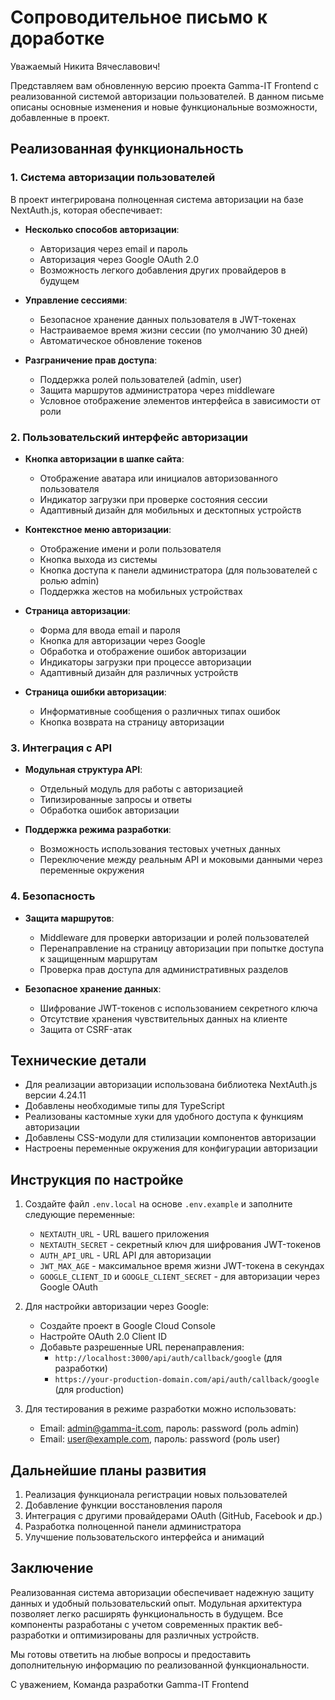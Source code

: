 # Сопроводительное письмо к доработке

Уважаемый Никита Вячеславович!

Представляем вам обновленную версию проекта Gamma-IT Frontend с реализованной системой авторизации пользователей. В данном письме описаны основные изменения и новые функциональные возможности, добавленные в проект.

## Реализованная функциональность

### 1. Система авторизации пользователей

В проект интегрирована полноценная система авторизации на базе NextAuth.js, которая обеспечивает:

- **Несколько способов авторизации**:
  - Авторизация через email и пароль
  - Авторизация через Google OAuth 2.0
  - Возможность легкого добавления других провайдеров в будущем

- **Управление сессиями**:
  - Безопасное хранение данных пользователя в JWT-токенах
  - Настраиваемое время жизни сессии (по умолчанию 30 дней)
  - Автоматическое обновление токенов

- **Разграничение прав доступа**:
  - Поддержка ролей пользователей (admin, user)
  - Защита маршрутов администратора через middleware
  - Условное отображение элементов интерфейса в зависимости от роли

### 2. Пользовательский интерфейс авторизации

- **Кнопка авторизации в шапке сайта**:
  - Отображение аватара или инициалов авторизованного пользователя
  - Индикатор загрузки при проверке состояния сессии
  - Адаптивный дизайн для мобильных и десктопных устройств

- **Контекстное меню авторизации**:
  - Отображение имени и роли пользователя
  - Кнопка выхода из системы
  - Кнопка доступа к панели администратора (для пользователей с ролью admin)
  - Поддержка жестов на мобильных устройствах

- **Страница авторизации**:
  - Форма для ввода email и пароля
  - Кнопка для авторизации через Google
  - Обработка и отображение ошибок авторизации
  - Индикаторы загрузки при процессе авторизации
  - Адаптивный дизайн для различных устройств

- **Страница ошибки авторизации**:
  - Информативные сообщения о различных типах ошибок
  - Кнопка возврата на страницу авторизации

### 3. Интеграция с API

- **Модульная структура API**:
  - Отдельный модуль для работы с авторизацией
  - Типизированные запросы и ответы
  - Обработка ошибок авторизации

- **Поддержка режима разработки**:
  - Возможность использования тестовых учетных данных
  - Переключение между реальным API и моковыми данными через переменные окружения

### 4. Безопасность

- **Защита маршрутов**:
  - Middleware для проверки авторизации и ролей пользователей
  - Перенаправление на страницу авторизации при попытке доступа к защищенным маршрутам
  - Проверка прав доступа для административных разделов

- **Безопасное хранение данных**:
  - Шифрование JWT-токенов с использованием секретного ключа
  - Отсутствие хранения чувствительных данных на клиенте
  - Защита от CSRF-атак

## Технические детали

- Для реализации авторизации использована библиотека NextAuth.js версии 4.24.11
- Добавлены необходимые типы для TypeScript
- Реализованы кастомные хуки для удобного доступа к функциям авторизации
- Добавлены CSS-модули для стилизации компонентов авторизации
- Настроены переменные окружения для конфигурации авторизации

## Инструкция по настройке

1. Создайте файл `.env.local` на основе `.env.example` и заполните следующие переменные:
   - `NEXTAUTH_URL` - URL вашего приложения
   - `NEXTAUTH_SECRET` - секретный ключ для шифрования JWT-токенов
   - `AUTH_API_URL` - URL API для авторизации
   - `JWT_MAX_AGE` - максимальное время жизни JWT-токена в секундах
   - `GOOGLE_CLIENT_ID` и `GOOGLE_CLIENT_SECRET` - для авторизации через Google OAuth

2. Для настройки авторизации через Google:
   - Создайте проект в Google Cloud Console
   - Настройте OAuth 2.0 Client ID
   - Добавьте разрешенные URL перенаправления:
     - `http://localhost:3000/api/auth/callback/google` (для разработки)
     - `https://your-production-domain.com/api/auth/callback/google` (для production)

3. Для тестирования в режиме разработки можно использовать:
   - Email: admin@gamma-it.com, пароль: password (роль admin)
   - Email: user@example.com, пароль: password (роль user)

## Дальнейшие планы развития

1. Реализация функционала регистрации новых пользователей
2. Добавление функции восстановления пароля
3. Интеграция с другими провайдерами OAuth (GitHub, Facebook и др.)
4. Разработка полноценной панели администратора
5. Улучшение пользовательского интерфейса и анимаций

## Заключение

Реализованная система авторизации обеспечивает надежную защиту данных и удобный пользовательский опыт. Модульная архитектура позволяет легко расширять функциональность в будущем. Все компоненты разработаны с учетом современных практик веб-разработки и оптимизированы для различных устройств.

Мы готовы ответить на любые вопросы и предоставить дополнительную информацию по реализованной функциональности.

С уважением,
Команда разработки Gamma-IT Frontend
